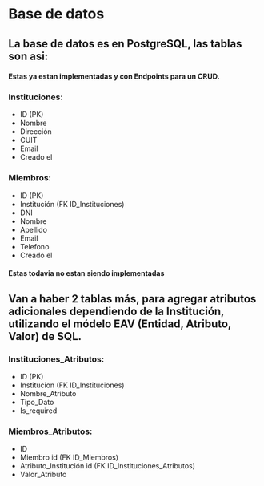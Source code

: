 # Base de datos

## La base de datos es en PostgreSQL, las tablas son asi:

#### Estas ya estan implementadas y con Endpoints para un CRUD.

### Instituciones:

- ID (PK)
- Nombre
- Dirección
- CUIT
- Email
- Creado el

### Miembros:

- ID (PK)
- Institución (FK ID_Instituciones)
- DNI
- Nombre
- Apellido
- Email
- Telefono
- Creado el

#### Estas todavia no estan siendo implementadas

## Van a haber 2 tablas más, para agregar atributos adicionales dependiendo de la Institución, utilizando el módelo EAV (Entidad, Atributo, Valor) de SQL.

### Instituciones_Atributos:

- ID (PK)
- Institucion (FK ID_Instituciones)
- Nombre_Atributo
- Tipo_Dato
- Is_required

### Miembros_Atributos:

- ID
- Miembro id (FK ID_Miembros)
- Atributo_Institución id (FK ID_Instituciones_Atributos)
- Valor_Atributo
